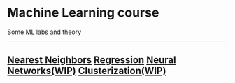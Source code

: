 # Machine Learning course
Some ML labs and theory

-----
[Nearest Neighbors](NN/README.md)
[Regression](Regr/README.md)
[Neural Networks(WIP)](NeuNets/README.md)
[Clusterization(WIP)](Clust/README.md)
-----

